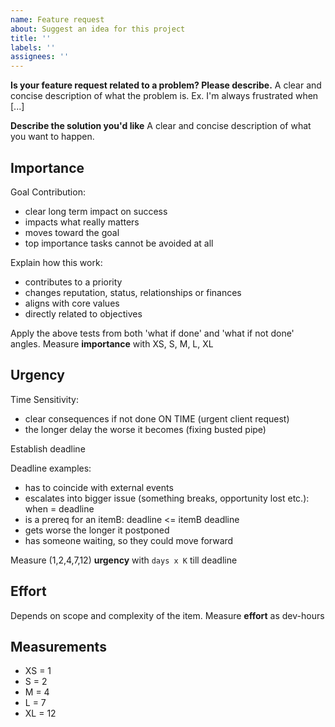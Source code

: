 ```yaml
---
name: Feature request
about: Suggest an idea for this project
title: ''
labels: ''
assignees: ''
---
```


**Is your feature request related to a problem? Please describe.** A clear and concise description
of what the problem is. Ex. I'm always frustrated when [...]

**Describe the solution you'd like** A clear and concise description of what you want to happen.

## Importance

Goal Contribution:

- clear long term impact on success
- impacts what really matters
- moves toward the goal
- top importance tasks cannot be avoided at all

Explain how this work:

- contributes to a priority
- changes reputation, status, relationships or finances
- aligns with core values
- directly related to objectives

Apply the above tests from both 'what if done' and 'what if not done' angles. Measure **importance**
with XS, S, M, L, XL

## Urgency

Time Sensitivity:

- clear consequences if not done ON TIME (urgent client request)
- the longer delay the worse it becomes (fixing busted pipe)

Establish deadline

Deadline examples:

- has to coincide with external events
- escalates into bigger issue (something breaks, opportunity lost etc.): when = deadline
- is a prereq for an itemB: deadline <= itemB deadline
- gets worse the longer it postponed
- has someone waiting, so they could move forward

Measure (1,2,4,7,12) **urgency** with `days x K` till deadline

## Effort

Depends on scope and complexity of the item. Measure **effort** as dev-hours

## Measurements

- XS = 1
- S = 2
- M = 4
- L = 7
- XL = 12

